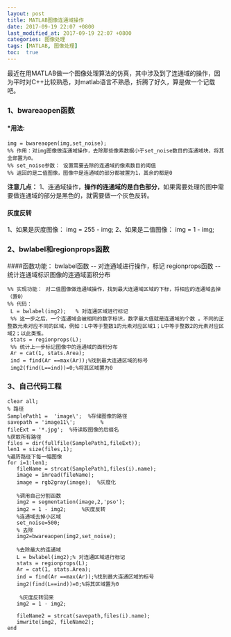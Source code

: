 ```yaml
---
layout: post
title: MATLAB图像连通域操作
date: 2017-09-19 22:07 +0800
last_modified_at: 2017-09-19 22:07 +0800
categories: 图像处理
tags: [MATLAB, 图像处理]
toc:  true
---
```


最近在用MATLAB做一个图像处理算法的仿真，其中涉及到了连通域的操作，因为平时对C++比较熟悉，对matlab语言不熟悉，折腾了好久，算是做一个记载吧。

### 1、bwareaopen函数
#### *用法:
```
img = bwareaopen(img,set_noise);   
%% 作用：对img图像做连通域操作，去除那些像素数据小于set_noise数目的连通域块，将其全部置为0。
%% set_noise参数： 设置需要去除的连通域的像素数目的阈值
%% 返回的是二值图像，图像中是连通域的部分都被置为1，其余的都是0
```
**注意几点：**
1、连通域操作，**操作的连通域的是白色部分**，如果需要处理的图中需要做连通域的部分是黑色的，就需要做一个灰色反转。

#### 灰度反转
1、如果是灰度图像： img  = 255 - img;
2、如果是二值图像： img = 1 - img;



### 2、bwlabel和regionprops函数
####函数功能：
bwlabel函数  -- 对连通域进行操作，标记
regionprops函数 -- 统计连通域标识图像的连通域面积分布
```
%% 实现功能： 对二值图像做连通域操作，找到最大连通域区域的下标，将相应的连通域去掉（置0）
%% 代码：
 L = bwlabel(img2);   % 对连通区域进行标记 
 %% 这一步之后，一个连通域会被相同的数字标识，数字最大值就是连通域的个数 。不同的正整数元素对应不同的区域，例如：L中等于整数1的元素对应区域1；L中等于整数2的元素对应区域2；以此类推。
 stats = regionprops(L);  
 %% 统计上一步标记图像中的连通域的面积分布
 Ar = cat(1, stats.Area);  
 ind = find(Ar ==max(Ar));%找到最大连通区域的标号  
 img2(find(L==ind))=0;%将其区域置为0  
```

### 3、自己代码工程
```
clear all;
% 路径
SamplePath1 =  'image\';  %存储图像的路径
savepath = 'image11\';        %
fileExt = '*.jpg';  %待读取图像的后缀名
%获取所有路径
files = dir(fullfile(SamplePath1,fileExt)); 
len1 = size(files,1);
%遍历路径下每一幅图像
for i=1:len1;
   fileName = strcat(SamplePath1,files(i).name); 
   image = imread(fileName);
   image = rgb2gray(image);  %灰度化
   
   %调用自己分割函数
   img2 = segmentation(image,2,'pso');
   img2 = 1 - img2;		%灰度反转
   %连通域去掉小区域
   set_noise=500;
   % 去除
   img2=bwareaopen(img2,set_noise);
  
   %去除最大的连通域
   L = bwlabel(img2);% 对连通区域进行标记  
   stats = regionprops(L);  
   Ar = cat(1, stats.Area);  
   ind = find(Ar ==max(Ar));%找到最大连通区域的标号  
   img2(find(L==ind))=0;%将其区域置为0 
   
	%灰度反转回来
   img2 = 1 - img2;
  
   fileName2 = strcat(savepath,files(i).name); 
   imwrite(img2, fileName2);
end
```